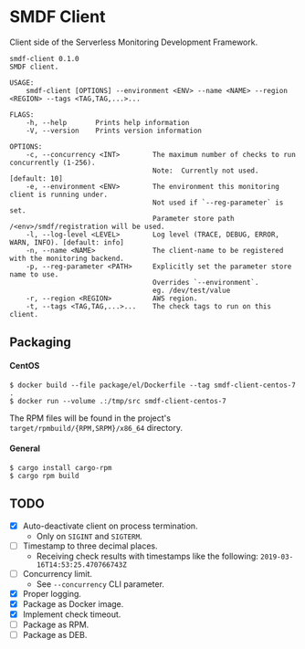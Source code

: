 # SMDF Client

Client side of the Serverless Monitoring Development Framework.   
```
smdf-client 0.1.0
SMDF client.

USAGE:
    smdf-client [OPTIONS] --environment <ENV> --name <NAME> --region <REGION> --tags <TAG,TAG,...>...

FLAGS:
    -h, --help       Prints help information
    -V, --version    Prints version information

OPTIONS:
    -c, --concurrency <INT>        The maximum number of checks to run concurrently (1-256).
                                   Note:  Currently not used. [default: 10]
    -e, --environment <ENV>        The environment this monitoring client is running under.
                                   Not used if `--reg-parameter` is set.
                                   Parameter store path /<env>/smdf/registration will be used.
    -l, --log-level <LEVEL>        Log level (TRACE, DEBUG, ERROR, WARN, INFO). [default: info]
    -n, --name <NAME>              The client-name to be registered with the monitoring backend.
    -p, --reg-parameter <PATH>     Explicitly set the parameter store name to use.
                                   Overrides `--environment`.
                                   eg. /dev/test/value
    -r, --region <REGION>          AWS region.
    -t, --tags <TAG,TAG,...>...    The check tags to run on this client.
```

## Packaging

#### CentOS
```
$ docker build --file package/el/Dockerfile --tag smdf-client-centos-7 .
$ docker run --volume .:/tmp/src smdf-client-centos-7
```
The RPM files will be found in the project's `target/rpmbuild/{RPM,SRPM}/x86_64` directory.

#### General
```
$ cargo install cargo-rpm
$ cargo rpm build
```

## TODO
- [x] Auto-deactivate client on process termination.
    - Only on `SIGINT` and `SIGTERM`.
- [ ] Timestamp to three decimal places.
    - Receiving check results with timestamps like the following:  `2019-03-16T14:53:25.470766743Z`
- [ ] Concurrency limit.
    - See `--concurrency` CLI parameter.
- [x] Proper logging.
- [x] Package as Docker image.
- [x] Implement check timeout.
- [ ] Package as RPM.
- [ ] Package as DEB.
